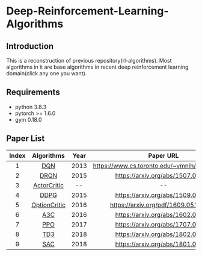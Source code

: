 # Deep-Reinforcement-Learning-Algorithms
## Introduction  
This is a reconstruction of previous repository(rl-algorithms). Most algorithms in it are base algorithms in recent deep reinforcement learning domain(click any one you want).  
## Requirements
- python 3.8.3  
- pytorch >= 1.6.0
- gym 0.18.0
## Paper List
Index| Algorithms  | Year | Paper URL|
| :---: | :---: | :---:| :---:|
| 1 |[DQN](https://github.com/rainandwind1/Deep-Reinforcement-Learning-Algorithms/blob/master/value_based/DQN.py)  | 2013 | https://www.cs.toronto.edu/~vmnih/docs/dqn.pdf |
| 2 |[DRQN](https://github.com/rainandwind1/Deep-Reinforcement-Learning-Algorithms/blob/master/value_based/DRQN.py)  | 2015 | https://arxiv.org/abs/1507.06527 |
| 3 |[ActorCritic](https://github.com/rainandwind1/Deep-Reinforcement-Learning-Algorithms/blob/master/policy_based/ActorCritic.py)  | -- | -- |
| 4 |[DDPG](https://github.com/rainandwind1/Deep-Reinforcement-Learning-Algorithms/blob/master/policy_based/DDPG.py)  | 2015 | https://arxiv.org/abs/1509.02971 |
| 5 |[OptionCritic](https://github.com/rainandwind1/Deep-Reinforcement-Learning-Algorithms/blob/master/policy_based/OptionCritic.py)  | 2016 | https://arxiv.org/pdf/1609.05140.pdf |
| 6 |[A3C](https://github.com/rainandwind1/Deep-Reinforcement-Learning-Algorithms/blob/master/policy_based/A3C.py)  | 2016 | https://arxiv.org/abs/1602.01783 |
| 7 |[PPO](https://github.com/rainandwind1/Deep-Reinforcement-Learning-Algorithms/blob/master/policy_based/PPO.py)  | 2017 | https://arxiv.org/abs/1707.06347 |
| 8 |[TD3](https://github.com/rainandwind1/Deep-Reinforcement-Learning-Algorithms/blob/master/policy_based/TD3.py)  | 2018 | https://arxiv.org/abs/1802.09477 |
| 9 |[SAC](https://github.com/rainandwind1/Deep-Reinforcement-Learning-Algorithms/blob/master/policy_based/SAC.py)  | 2018 | https://arxiv.org/abs/1801.01290 |

